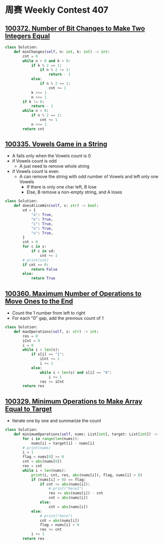 



# 周赛 Weekly Contest 407

## [100372. Number of Bit Changes to Make Two Integers Equal](https://leetcode.cn/contest/weekly-contest-407/problems/number-of-bit-changes-to-make-two-integers-equal/)

```python
class Solution:
    def minChanges(self, n: int, k: int) -> int:
        cnt = 0
        while n > 0 and k > 0:
            if k % 2 == 1:
                if n % 2 != 1:
                    return - 1
            else:
                if n % 2 == 1:
                    cnt += 1
            k >>= 1
            n >>= 1
        if k != 0:
            return - 1
        while n > 0:
            if n % 2 == 1:
                cnt += 1
            n >>= 1
        return cnt

```

## [100335. Vowels Game in a String](https://leetcode.cn/contest/weekly-contest-407/problems/vowels-game-in-a-string/)

- A fails only when the Vowels count is 0
- if Vowels count is odd
  - A just need to remove whole string
- if Vowels count is even
  - A can remove the string with odd number of Vowels and left only one Vowels
    - If there is only one char left, B lose
    - Else, B remove a non-empty string, and A loses

```python
class Solution:
    def doesAliceWin(self, s: str) -> bool:
        vd = {
            "a": True,
            "e": True,
            "i": True,
            "o": True,
            "u": True,
        }
        cnt = 0
        for c in s:
            if c in vd:
                cnt += 1
        # print(cnt)
        if cnt == 0:
            return False
        else:
            return True
```

## [100360. Maximum Number of Operations to Move Ones to the End](https://leetcode.cn/contest/weekly-contest-407/problems/maximum-number-of-operations-to-move-ones-to-the-end/)

- Count the 1 number from left to right
- For each "0" gap, add the previous count of 1

```python
class Solution:
    def maxOperations(self, s: str) -> int:
        res = 0
        iCnt = 0
        i = 0
        while i < len(s):
            if s[i] == "1":
                iCnt += 1
                i += 1
            else:
                while i < len(s) and s[i] == "0":
                    i += 1
                res += iCnt
        return res
```

## [100329. Minimum Operations to Make Array Equal to Target](https://leetcode.cn/contest/weekly-contest-407/problems/minimum-operations-to-make-array-equal-to-target/)

- Iterate one by one and summarize the count

```python
class Solution:
    def minimumOperations(self, nums: List[int], target: List[int]) -> int:
        for i in range(len(nums)):
            nums[i] = target[i] - nums[i]
        # print(nums)
        i = 1
        flag = nums[0] >= 0
        cnt = abs(nums[0])
        res = cnt
        while i < len(nums):
            print(i, cnt, res, abs(nums[i]), flag, nums[i] > 0)
            if (nums[i] > 0) == flag:
                if cnt <= abs(nums[i]):
                    # print("here1")
                    res += abs(nums[i]) - cnt
                    cnt = abs(nums[i])
                else:
                    cnt = abs(nums[i])
            else:
                # print("here")
                cnt = abs(nums[i])
                flag = nums[i] > 0
                res += cnt
            i += 1
        return res
```

